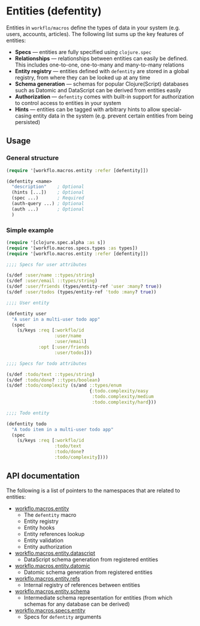 # Entities (defentity)

Entities in `workflo/macros` define the types of data in your system (e.g.
users, accounts, articles). The following list sums up the key features of
entities:

* **Specs** — entities are fully specified using `clojure.spec`
* **Relationships** — relationships between entities can easily be defined.
  This includes one-to-one, one-to-many and many-to-many relations
* **Entity registry** — entities defined with `defentity` are stored
  in a global registry, from where they can be looked up at any time
* **Schema generation** — schemas for popular Clojure(Script) databases
  such as Datomic and DataScript can be derived from entities easily
* **Authorization** — `defentity` comes with built-in support for
  authorization to control access to entities in your system
* **Hints** — entities can be tagged with arbitrary hints to allow
  special-casing entity data in the system (e.g. prevent certain entities
  from being persisted)

## Usage

### General structure

```clojure
(require '[workflo.macros.entity :refer [defentity]])

(defentity <name>
  "description"    ; Optional
  (hints [...])    ; Optional
  (spec ...)       ; Required
  (auth-query ...) ; Optional
  (auth ...)       ; Optional
  )
```

### Simple example

```clojure
(require '[clojure.spec.alpha :as s])
(require '[workflo.macros.specs.types :as types])
(require '[workflo.macros.entity :refer [defentity]])

;;;; Specs for user attributes

(s/def :user/name ::types/string)
(s/def :user/email ::types/string)
(s/def :user/friends (types/entity-ref 'user :many? true))
(s/def :user/todos (types/entity-ref 'todo :many? true))

;;;; User entity

(defentity user
  "A user in a multi-user todo app"
  (spec
    (s/keys :req [:workflo/id
                  :user/name
                  :user/email]
            :opt [:user/friends
                  :user/todos]))

;;;; Specs for todo attributes

(s/def :todo/text ::types/string)
(s/def :todo/done? ::types/boolean)
(s/def :todo/complexity (s/and ::types/enum
                               {:todo.complexity/easy
                                :todo.complexity/medium
                                :todo.complexity/hard}))

;;;; Todo entity

(defentity todo
  "A todo item in a multi-user todo app"
  (spec
    (s/keys :req [:workflo/id
                  :todo/text
                  :todo/done?
                  :todo/complexity])))
```

## API documentation

The following is a list of pointers to the namespaces that are related to
entities:

* [workflo.macros.entity](workflo.macros.entity.html)
    - The `defentity` macro
    - Entity registry
    - Entity hooks
    - Entity references lookup
    - Entity validation
    - Entity authorization
* [workflo.macros.entity.datascript](workflo.macros.entity.datascript.html)
    - DataScript schema generation from registered entities
* [workflo.macros.entity.datomic](workflo.macros.entity.datomic.html)
    - Datomic schema generation from registered entities
* [workflo.macros.entity.refs](workflo.macros.entity.refs.html)
    - Internal registry of references between entities
* [workflo.macros.entity.schema](workflo.macros.entity.schema.html)
    - Intermediate schema representation for entities (from which
      schemas for any database can be derived)
* [workflo.macros.specs.entity](workflo.macros.specs.entity.html)
    - Specs for `defentity` arguments